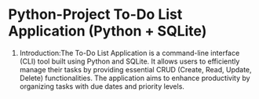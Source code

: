 # Python-Project To-Do List Application (Python + SQLite)
1. Introduction:The To-Do List Application is a command-line interface (CLI) tool built using Python and SQLite. It allows users to efficiently manage their tasks by providing essential CRUD (Create, Read, Update, Delete) functionalities. The application aims to enhance productivity by organizing tasks with due dates and priority levels.

